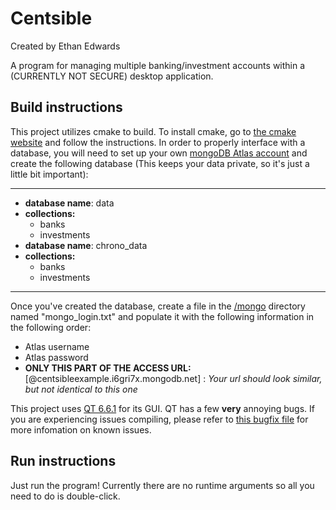 <h1>Centsible</h1>
Created by Ethan Edwards

A program for managing multiple banking/investment accounts within a (CURRENTLY NOT SECURE) desktop application.

<h2>Build instructions</h2>
This project utilizes cmake to build. To install cmake, go to <a href="https://cmake.org/download/">the cmake website</a> and follow the instructions.
In order to properly interface with a database, you will need to set up your own <a href="https://www.mongodb.com/atlas/database">mongoDB Atlas account</a> and create the following database
(This keeps your data private, so it's just a little bit important):

--------------------------------------------------------------------
<ul>
  <li><b>database name</b>: data</li>
  <li><b>collections:</b>
    <ul>
      <li>banks</li>
      <li>investments</li>
    </ul>
  </li>
  <li><b>database name</b>: chrono_data</li>
  <li>
    <b>collections:</b>
    <ul>
      <li>banks</li>
      <li>investments</li>
    </ul>
  </li>
</ul>

--------------------------------------------------------------------

Once you've created the database, create a file in the <a href="https://github.com/eedwards4/centsible/tree/main/mongo">/mongo</a> directory named "mongo_login.txt" and populate it with the following information in the following order:

<ul>
  <li>Atlas username</li>
  <li>Atlas password</li>
  <li><b>ONLY THIS PART OF THE ACCESS URL:</b> [@centsibleexample.i6gri7x.mongodb.net] : <i>Your url should look similar, but not identical to this one</i></li>
</ul>

This project uses <a href="https://www.qt.io/blog/qt-6.6.1-released">QT 6.6.1</a> for its GUI. QT has a few <b>very</b> annoying bugs.
If you are experiencing issues compiling, please refer to <a href="https://github.com/eedwards4/centsible/blob/main/bugfix.txt">this bugfix file</a> for more infomation on known issues.

<h2>Run instructions</h2>
Just run the program! Currently there are no runtime arguments so all you need to do is double-click.
